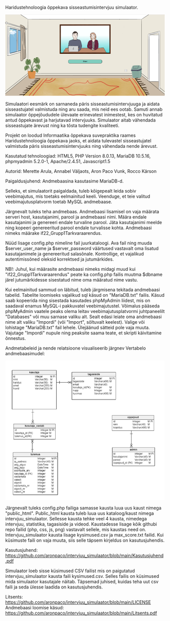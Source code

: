 Haridustehnoloogia õppekava sisseastumisintervjuu simulaator.

![Pilt simulaatorist](simulaator.PNG)

Simulaatori eesmärk on sarnaneda päris sisseastumisintervjuuga ja aidata sisseastujatel valmistuda ning aru saada, mis neid ees ootab. Samuti annab simulaator õppejõududele ülevaate erinevatest inimestest, kes on huvitatud antud õppekavast ja harjutavad intervjuuks. Simulaator aitab vähendada sisseastujate ärevust ning ka tõsta tudengite kvaliteeti.

Projekt on loodud Informaatika õppekava suvepraktika raames Haridustehnoloogia õppekava jaoks, et aidata tulevastel sisseastujatel valmistuda päris sisseastumisintervjuuks ning vähendada nende ärevust.

Kasutatud tehnoloogiad: 
HTML5, 
PHP Version 8.0.13, 
MariaDB 10.5.16, 
phpmyadmin 5.2.0-1, 
Apache/2.4.51, 
Javascript1.5

Autorid: Merette Arula, Annabel Väljaots, Aron Paco Vunk, Rocco Kärson

Paigaldusjuhend: 
Andmebaasina kasutasime MariaDB-d.

Selleks, et simulaatorit paigaldada, tuleb kõigepealt leida sobiv veebimajutus, mis toetaks eelmainitud keeli. Veenduge, et teie valitud veebimajutusplatvorm toetab MySQL andmebaase.

Järgnevalt tuleks teha andmebaas. Andmebaasi lisamisel on vaja määrata serveri host, kasutajanimi, parool ja andmebaasi nimi. Määra endale kasutajanimi ja genereeri endale turvaline parool. Jäta kasutajanimi meelde ning kopeeri genereeritud parool endale turvalisse kohta. Andmebaasi nimeks määrake if22_Grupp1Tarkvaraarendus.

Nüüd lisage config.php nimeline fail juurkataloogi. Ava fail ning muuda $server_user_name ja $server_password väärtused vastavalt oma lisatud kasutajanimele ja genereeritud salasõnale. Kontrollige, et vajalikud autentimissõned oleksid korrektsed ja jutumärkides.

NB!: Juhul, kui määrasite andmebaasi nimeks midagi muud kui "if22_Grupp1Tarkvaraarendus" peate ka config.php failis muutma $dbname järel jutumärkidesse sisestatud nime oma määratud nime vastu.

Kui eelmainitud sammud on läbitud, tuleb järgmisena tekitada andmebaasi tabelid. Tabelite loomiseks vajalikud sql käsud on "MariaDB.txt" failis. Käsud saab kopeerida ning sisestada kasutades phpMyAdmin liidest, mis on saadaval enamus MySQL-i pakkuvatel veebimajutustel. Võimalus pääseda phpMyAdmin vaatele peaks olema leitav veebimajutusplatvormi juhtpaneelilt "Databases" või muu sarnase valiku alt. Sealt edasi leiate oma andmebaasi nime alt valiku "Impordi" (või "Import", sõltuvalt keelest). Valige või lohistage "MariaDB.txt" fail lehele. Ülejäänud sätteid pole vaja muuta. Vajutage "Impordi" nupule ning peaksite saama teate, et skripti käivitamine õnnestus.

Andmetabeleid ja nende relatsioone visualiseerib järgnev Vertabelo andmebaasimudel:

![](vertabelo.PNG)

Järgnevalt tuleks config.php failiga samasse kausta luua uus kaust nimega "public_html". Public_html kausta tuleb luua uus kataloog/kaust nimega intervjuu_simulaator. Sellesse kausta tehke veel 4 kausta, nimedega intervjuu, statistika, tagasiside ja videod. Kaustadesse lisage kõik githubi repo failid (php, css, js, png) vastavalt sellele, mis kaustas need on. Intervjuu_simulaator kausta lisage kysimused.csv ja max_score.txt failid. Kui küsimuste faili on vaja muuta, siis selle täpsem kirjeldus on kasutusjuhendis.



Kasutusjuhend: https://github.com/aronpaco/intervjuu_simulaator/blob/main/Kasutusjuhend.pdf


Simulaator loeb sisse küsimused CSV failist mis on paigutatud intervjuu_simulaator kausta faili kysimused.csv. Selles failis on küsimused mida simulaator kasutajale näitab. 
Täpsemad juhised, kuidas teha uut csv faili ja seda ülesse laadida on kasutusjuhendis. 

Litsents: https://github.com/aronpaco/intervjuu_simulaator/blob/main/LICENSE
Andmebaasi loomise käsud: https://github.com/aronpaco/intervjuu_simulaator/blob/main/Litsents.pdf
